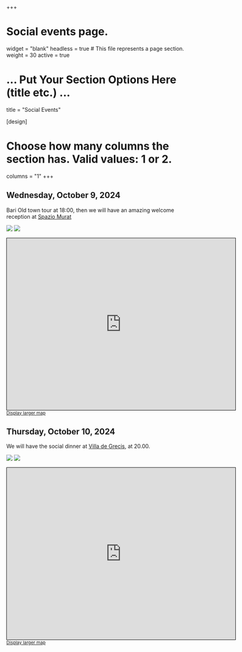 +++
# Social events page.
widget = "blank"
headless = true  # This file represents a page section.
weight = 30
active = true 

# ... Put Your Section Options Here (title etc.) ...
title = "Social Events"

[design]
  # Choose how many columns the section has. Valid values: 1 or 2.
  columns = "1"
+++




## Wednesday, October 9, 2024

Bari Old town tour at 18:00, then we will have an amazing welcome reception at [Spazio Murat](https://maps.app.goo.gl/hxag8zVq57rr9K76A)

<img src="https://www.spaziomurat.it/wp-content/uploads/2016/03/spazio-murat-esterno-02.jpg?x34191"></img>
<img src="https://www.baritoday.it/~media/horizontal-hi/41113325105940/spazio-murat-1.jpg"></src>

<iframe width="600" height="450" src="https://www.openstreetmap.org/export/embed.html?bbox=16.869842112064365%2C41.12559479333277%2C16.873535513877872%2C41.127384866945164&amp;layer=mapnik&amp;marker=41.12649070033%2C16.871689150000066" style="border: 1px solid black"></iframe><br/><small><a href="https://www.openstreetmap.org/#map=19/41.126490/16.871689">Display larger map</a></small>

## Thursday, October 10, 2024

We will have the social dinner at [Villa de Grecis](https://maps.app.goo.gl/VPZ77WPTQ6NQyUfHA), at 20.00.

<img src="https://www.matrimoniopartystyle.it/sites/default/files/styles/750x400/public/_S2_7496.jpg" style="max-width:64px; max-height:64px; width:auto; height:auto;"></img>
<img src="https://locationmatrimonio.it/public/Locali/16431955013531.jpg" style="max-width:64px; max-height:64px; width:auto; height:auto;"></img>

<iframe width="600" height="450" src="https://www.openstreetmap.org/export/embed.html?bbox=16.850642859935764%2C41.108303724867035%2C16.85433626174927%2C41.11009427009482&amp;layer=mapnik&amp;marker=41.10919980068174%2C16.85249024999996" style="border: 1px solid black"></iframe><br/><small><a href="https://www.openstreetmap.org/#map=19/41.109200/16.852490">Display larger map</a></small>




